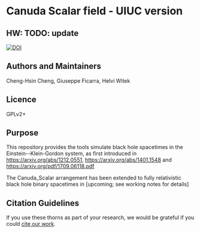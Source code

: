 # Canuda Scalar field - UIUC version 

## HW: TODO: update
[![DOI](https://zenodo.org/badge/DOI/10.5281/zenodo.3565474.svg)](https://doi.org/10.5281/zenodo.3565474)


## Authors and Maintainers

Cheng-Hsin Cheng,
Giuseppe Ficarra,
Helvi Witek


## Licence

GPLv2+

## Purpose

This repository provides the tools simulate black hole spacetimes in the Einstein--Klein-Gordon system,
as first introduced in 
https://arxiv.org/abs/1212.0551,
https://arxiv.org/abs/1401.1548
and https://arxiv.org/pdf/1709.06118.pdf

The Canuda_Scalar arrangement has been
extended to fully relativistic black hole binary spacetimes in
[upcoming; see working notes for details]


## Citation Guidelines

If you use these thorns as part of your research, we would be grateful if you
could [cite our work](https://bitbucket.org/canuda/scalar/src/master/manifest/canuda_scalar.bib).
